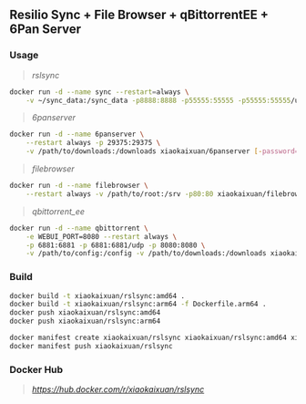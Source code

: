 ## Resilio Sync + File Browser + qBittorrentEE + 6Pan Server

### Usage
> *rslsync*
```bash
docker run -d --name sync --restart=always \
    -v ~/sync_data:/sync_data -p8888:8888 -p55555:55555 -p55555:55555/udp xiaokaixuan/rslsync
```
> *6panserver*
```bash
docker run -d --name 6panserver \
    --restart always -p 29375:29375 \
    -v /path/to/downloads:/downloads xiaokaixuan/6panserver [-password=0123456789123456]
```
> *filebrowser*
```bash
docker run -d --name filebrowser \
    --restart always -v /path/to/root:/srv -p80:80 xiaokaixuan/filebrowser
```
> *qbittorrent_ee*
```bash
docker run -d --name qbittorrent \
    -e WEBUI_PORT=8080 --restart always \
    -p 6881:6881 -p 6881:6881/udp -p 8080:8080 \
    -v /path/to/config:/config -v /path/to/downloads:/downloads xiaokaixuan/qbittorrent_ee
```

### Build
```bash
docker build -t xiaokaixuan/rslsync:amd64 .
docker build -t xiaokaixuan/rslsync:arm64 -f Dockerfile.arm64 .
docker push xiaokaixuan/rslsync:amd64
docker push xiaokaixuan/rslsync:arm64

docker manifest create xiaokaixuan/rslsync xiaokaixuan/rslsync:amd64 xiaokaixuan/rslsync:arm64 --amend
docker manifest push xiaokaixuan/rslsync
```

### Docker Hub
> *https://hub.docker.com/r/xiaokaixuan/rslsync*

